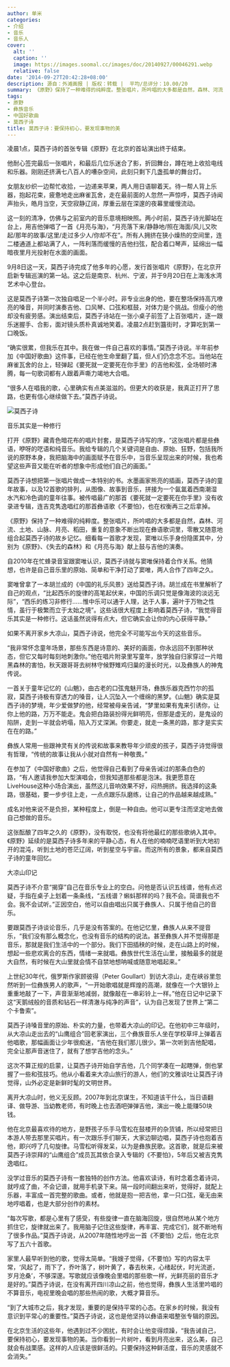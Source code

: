```yaml
---
author: 单米
categories:
- 介绍
- 音乐
- 音乐人
cover:
  alt: ''
  caption: ''
  image: https://images.soomal.cc/images/doc/20140927/00046291.webp
  relative: false
date: '2014-09-27T20:42:28+08:00'
description: 源自：外滩画报 | 版权：转载 |  平均/总评分：10.00/20
summary: 《原野》保持了一种难得的纯粹度。整张唱片，所吟唱的大多都是自然，森林、河流、土地、山脉、月亮、稻田，重复的意象不断出现在彝语歌词里，零散又随意地组合起莫西子诗的故乡记忆。细看每一首歌才发现，窦唯以乐手身份隐匿其中，分别为《原野》、《失去的森林》和《月亮与海》献上鼓与吉他的演奏……
tags:
- 原野
- 彝族音乐
- 中国好歌曲
- 莫西子诗
title: 莫西子诗：要保持初心，要发现事物的美
---
```


凌晨1点，莫西子诗的首张专辑《原野》在北京的首站演出终于结束。

他耐心签完最后一张唱片，和最后几位乐迷合了影，折回舞台，蹲在地上收拾电线和乐器。刚刚还挤满七八百人的嘈杂空间，此刻只剩下几盏孤单的舞台灯。

女朋友纱织一边帮忙收拾，一边递来苹果，两人用日语聊着天。待一帮人背上乐器，抱起花束，疲惫地走出麻雀瓦舍，走在最前面的人忽然一声惊呼，莫西子诗闻声抬头，皓月当空，天空寂静辽阔，厚重云层在深邃的夜幕里缓慢流动。

这一刻的清净，仿佛与之前室内的音乐意境相映照。两小时前，莫西子诗光脚站在台上，用吉他弹唱了一首《月亮与海》，“月亮落下来/静静地/照在海面/风儿又吹起/那年的故事/这里/走过多少人/你却不在”。所有人拥挤在狭小燥热的空间里，连二楼通道上都站满了人，一阵利落而缓慢的吉他扫弦，配合着口琴声，延绵出一幅暗夜里月光投射在水面的画面。

9月8日这一天，莫西子诗完成了他多年的心愿，发行首张唱片《原野》，在北京开启新专辑巡演的第一站。这之后是南京、杭州、宁波，并于9月20日在上海浅水湾艺术中心登台。

这是莫西子诗第一次独自唱足一个半小时。非专业出身的他，要在整场保持高亢嘹亮的嗓音，并同时演奏吉他、口风琴、口弦和框鼓，对体力是个挑战。但瘦小的他却没有疲劳感。演出结束后，莫西子诗站在一张小桌子前签了上百张唱片，逐一跟乐迷握手、合影，面对镜头质朴真诚地笑着。凌晨2点赶到簋街时，才算吃到第一口晚饭。

“确实很累，但我乐在其中。我在做一件自己喜欢的事情。”莫西子诗说。半年前参加《中国好歌曲》这件事，已经在他生命里翻了篇，但人们仍念念不忘。当他站在麻雀瓦舍的台上，轻弹起《要死就一定要死在你手里》的吉他和弦，全场顿时沸腾，每一句歌词都有人跟着声嘶力竭地大合唱。

“很多人在唱我的歌，心里确实有点美滋滋的。但更大的收获是，我真正打开了思路，也更有信心继续做下去。”莫西子诗说。

![莫西子诗](https://images.soomal.cc/images/doc/20140927/00046291.webp)





音乐其实是一种修行

打开《原野》藏青色暗花布的唱片封套，是莫西子诗写的序，“这张唱片都是些彝语，咿呀的呓语和纯音乐。我给专辑的几个关键词是自由、原始、狂野，包括我所说的原野本身，我把脑海中的画面赋予在音乐中，当音乐呈现出来的时候，我也希望这些声音又能在听者的想象中形成他们自己的画面。”

莫西子诗想把第一张唱片做成一本特别的书。水墨画家熊亮的插画，莫西子诗的童年故事，以及12首歌的排列，从图像、故事到音乐，拼接为一个氤氲着西南潮湿水汽和冷色调的童年往事。被传唱最广的那首《要死就一定要死在你手里》没有收录进专辑，连吉克隽逸唱红的那首彝语歌《不要怕》，也在权衡再三之后拿掉。

《原野》保持了一种难得的纯粹度。整张唱片，所吟唱的大多都是自然，森林、河流、土地、山脉、月亮、稻田，重复的意象不断出现在彝语歌词里，零散又随意地组合起莫西子诗的故乡记忆。细看每一首歌才发现，窦唯以乐手身份隐匿其中，分别为《原野》、《失去的森林》和《月亮与海》献上鼓与吉他的演奏。

自2010年在忙蜂录音室跟窦唯认识，莫西子诗就与窦唯保持着合作关系。他猜想，也许是自己音乐里的原始、简单和干净打动了窦唯，两人合作了四年之久。

窦唯曾拿了一本胡兰成的《中国的礼乐风景》送给莫西子诗。胡兰成在书里解析了自己的观点，“比起西乐的旋律的高笔起伏来，中国的乐调只觉是像海波的淡远无际”，“西乐的练习非修行……惟中乐可以通于人理，达于人事，遍叶于万物之性情，虽行于极繁而立于太始之境”。这些话很大程度上影响着莫西子诗，“我觉得音乐其实是一种修行。这话虽然说得有点大，但它确实会让你的内心获得平静。”

如果不离开家乡大凉山，莫西子诗说，他完全不可能写出今天的这些音乐。

“我非常怀念童年场景，那些东西是诗意的、美好的画面，你永远回不到那种状态，但它又每时每刻地刺激你。”他在唱片附录里写童年，放学独自归家穿过一片暗黑森林的害怕，秋天跟哥哥去树林守候野雉鸡归巢的漫长时光，以及彝族人的神鬼传说。

一首关于童年记忆的《山魈》，由古老的口弦鬼魅开场，彝族乐器克西竹尔的孤寂，莫西子诗极有穿透力的嗓音，让人沉坠入一个缠绵的黑梦。《山魈》确实是莫西子诗的梦境，年少爱做梦的他，经常被母亲告诫，“梦里如果有鬼来引诱你，让你上他的路，万万不能走。鬼会把白路装扮得光鲜明亮，但那是虚无的，是鬼设的陷阱，走到一半就会坍塌，陷入万丈深渊。你要走，就走一条黑的路，那才是实实在在的路。”

彝族人常用一些跟神灵有关的传说和故事来教导年少顽皮的孩子，莫西子诗觉得很有哲理，“传统的故事让我从小就对自然有一种敬畏。”

在参加了《中国好歌曲》之后，他觉得自己看到了母亲告诫过的那条白色的路，“有人邀请我参加大型演唱会，但我知道那些都是泡沫。我更愿意在LiveHouse这种小场合演出，虽然这儿音响效果不好，闷热拥挤。我选择的这条路，很基础，要一步步往上走，一点点跟乐队磨练，让自己的作品越来越成熟。”

成名对他来说不是负担，某种程度上，倒是一种自由。他可以更专注而坚定地去做自己想做的音乐。

这张酝酿了四年之久的《原野》，没有取悦，也没有将他最红的那些歌纳入其中。《原野》延续的是莫西子诗多年来的平静心态，有人在他的喃喃呓语里听到大地初开的混沌，听到土地的苍茫辽阔，听到星空与宇宙。而这所有的景象，都来自莫西子诗的童年回忆。

大凉山印记

莫西子诗不介意“揭穿”自己在音乐专业上的空白。问他是否认识五线谱，他有点迟疑，手指在桌子上划着一条条线，“五线谱？蝌蚪那样的吗？我不会。简谱我也不会。我不会试听。”正因空白，他可以自由唱出只属于彝族人、只属于他自己的音乐。

要跟莫西子诗谈论音乐，几乎是没有答案的。在他记忆里，彝族人从来不提音乐，“我们没有那么概念化，也没有音乐的结构的说法。甚至彝族人并不觉得那是音乐，那就是我们生活中的一个部分。我们下田插秧的时候，走在山路上的时候，想起一些悲欢离合的东西，情绪一来就唱。彝族世代生活在山里，接触最多的就是大自然，有时候在大山里就会情不自禁地想呐喊或随意地唱起来。”

上世纪30年代，俄罗斯作家顾彼得（Peter Goullart）到访大凉山，走在峡谷里忽然听到一位彝族男人的歌声，“一开始歌唱就是辉煌的高潮，就像在一个大银铃上重重地敲了一下，声音渐渐地减弱，就像敲在一串彩铃上一样。”他在日记中记录下这“天鹅绒般的音质和钻石一样清澈与纯净的声音”，认为自己发现了世界上“第二个卡鲁索”。

莫西子诗嗓音里的原始、朴实的力量，也带着大凉山的印记。在他初中三年级时，从大凉山走出去的“山鹰组合”回老家演出，三个彝族音乐人坐在学校草坪上弹着吉他唱歌，那幅画面让少年很痴迷，“吉他在我们那儿很少。第一次听到吉他配唱，完全让那声音迷住了，就有了想学吉他的念头。”

这次不算正规的启蒙，让莫西子诗开始自学吉他，几个同学凑在一起瞎弹，倒也掌握了一些和弦技巧。他从小看着来大凉山旅行的游人，他们的文雅谈吐让莫西子诗觉得，山外必定是新鲜时髦的文明世界。

离开大凉山时，他义无反顾。2007年到北京谋生，不知道该干什么，当日语翻译、做导游、当幼教老师，有时晚上也去酒吧弹弹吉他，演出一晚上能赚50块钱。

他在北京最喜欢待的地方，是野孩子乐手马雪松在鼓楼开的杂货铺，所以经常把日本游人带去那里买唱片。有一次跟乐手们聊天，大家边聊边唱，莫西子诗也抱着吉他，即兴哼了几句旋律。马雪松听得发呆，以为是彝族民歌。这首歌，就是后来被莫西子诗崇拜的“山鹰组合”成员瓦其依合录入专辑的《不要怕》，5年后又被吉克隽逸唱红。

没学过音乐的莫西子诗有一套独特的创作方法。他喜欢读诗，有时念着念着诗词，就哼成了曲，不会记谱，就用手机录下来。隔一段时间翻出来听，觉得好，就配上乐器，丰富成一首完整的歌曲。或者，他就是抱一把吉他，拿一只口弦，毫无由来地哼唱着，也是大部分创作的素材。

“每次写歌，都是心里有了感受，有些旋律一直在脑海回旋，很自然地从某个地方抓住它，旋律就出来了。我用脑子记住这些旋律，再丰富、完成它们，就不断地有了很多作品。”莫西子诗说，从2007年随性地哼出一首《不要怕》之后，他在北京写了五六十首歌。

家里人最早听到他的歌，觉得太简单。“我嫂子觉得，《不要怕》写的内容太平常，‘风起了，雨下了，乔叶落了，树叶黄了，春去秋来，心绪起伏，时光流逝，岁月沧桑’，不够深邃。写歌就应该像晚会里唱的那些歌一样，光鲜亮丽的音乐才是好的。”莫西子诗说，在没有离开四川凉山之前，他也觉得，彝族人生活里吟唱的不算音乐，电视里晚会唱的那些热闹的歌，大概才算音乐。

“到了大城市之后，我才发现，重要的是保持平常的心态。在家乡的时候，我没有意识到平常心的重要性。”莫西子诗说，这也是他坚持以彝语来唱整张专辑的原因。

在北京生活的这些年，他遇到过不少困扰，有时会让他变得烦躁，“我告诫自己，要保持初心，要发现事物的美。当你看到一片树叶，看到月亮出来，这么美，自己就会有战栗感。这样的人应该是很鲜活的。只要保持这种鲜活度，音乐的灵感就不会消失。”